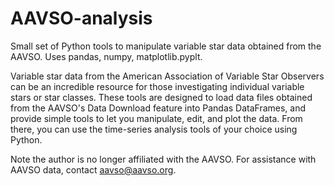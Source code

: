 # AAVSO-analysis
Small set of Python tools to manipulate variable star data obtained from the AAVSO.  Uses pandas, numpy, matplotlib.pyplt.

Variable star data from the American Association of Variable Star Observers can be an incredible resource for those
investigating individual variable stars or star classes.  These tools are designed to load data files obtained from
the AAVSO's Data Download feature into Pandas DataFrames, and provide simple tools to let you manipulate, edit, and
plot the data.  From there, you can use the time-series analysis tools of your choice using Python.

Note the author is no longer affiliated with the AAVSO.  For assistance with AAVSO data, contact aavso@aavso.org.
